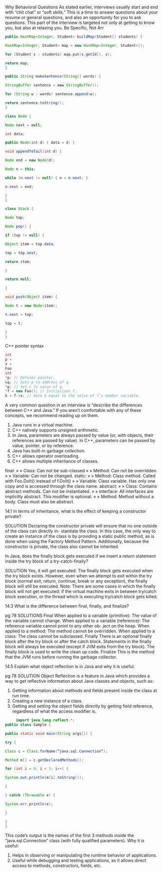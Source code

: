 Why Behavioral Questions
As stated earlier, interviews usually start and end with “chit chat” or “soft skills.” This is a time
to answer questions about your resume or general questions, and also an opportunity for
you to ask questions. This part of the interview is targeted not only at getting to know you,
but also at relaxing you.
Be Specific, Not Arr

```java
public HashMap<Integer, Student> buildMap(Student[] students) {

HashMap<Integer, Student> map = new HashMap<Integer, Student>();

for (Student s : students) map.put(s.getId(), s);

return map;
}
```

```java
public String makeSentence(String[] words) {

StringBuffer sentence = new StringBuffer();

for (String w : words) sentence.append(w);

return sentence.toString();
}
```


```java
class Node {

Node next = null;

int data;

public Node(int d) { data = d; }

void appendToTail(int d) {

Node end = new Node(d);

Node n = this;

while (n.next != null) { n = n.next; }

n.next = end;

}
}
```


```java
class Stack {

Node top;

Node pop() {

if (top != null) {

Object item = top.data;

top = top.next;

return item;

}

return null;

}

void push(Object item) {

Node t = new Node(item);

t.next = top;

top = t;

}
}
```
C++ pointer syntax

```cpp
int
p =
v =
Foo
int
*p; // Defines pointer.
&q; // Sets p to address of q.
*p; // Set v to value of q.
*f = new Foo(); // Initializes f.
k = f->x; // Sets k equal to the value of f’s member variable.
```


A very common question in an interview is “describe the differences between C++ and Java.”
If you aren’t comfortable with any of these concepts, we recommend reading up on them.
1.	 Java runs in a virtual machine.
2.	 C++ natively supports unsigned arithmetic.
3.	 In Java, parameters are always passed by value (or, with objects, their references are
passed by value). In C++, parameters can be passed by value, pointer, or by reference.
4.	 Java has built-in garbage collection.
5.	 C++ allows operator overloading.
6.	 C++ allows multiple inheritance of classes.


final:
» » Class: Can not be sub-classed
» » Method: Can not be overridden.
» » Variable: Can not be changed.
static:
» » Method: Class method. Called with Foo.DoIt() instead of f.DoIt()
» » Variable: Class variable. Has only one copy and is accessed through the class name.
abstract:
» » Class: Contains abstract methods. Can not be instantiated.
» » Interface: All interfaces are implicitly abstract. This modifier is optional.
» » Method: Method without a body. Class must also be abstract.

14.1	 In terms of inheritance, what is the effect of keeping a constructor private?

SOLUTION
Declaring the constructor private will ensure that no one outside of the class can directly in-
stantiate the class. In this case, the only way to create an instance of the class is by providing
a static public method, as is done when using the Factory Method Pattern.
Additionally, because the constructor is private, the class also cannot be inherited.

In Java, does the finally block gets executed if we insert a return statement inside the
try block of a try-catch-finally?

SOLUTION
Yes, it will get executed.
The finally block gets executed when the try block exists. However, even when we attempt
to exit within the try block (normal exit, return, continue, break or any exception), the finally
block will still be executed.
Note: There are some cases in which the finally block will not get executed: if the
virtual machine exits in between try/catch block execution, or the thread which
is executing try/catch block gets killed.


14.3	 What is the difference between final, finally, and finalize?

pg 78
SOLUTIONS
Final
When applied to a variable (primitive): The value of the variable cannot change.
When applied to a variable (reference): The reference variable cannot point to any other ob-
ject on the heap.
When applied to a method: The method cannot be overridden.
When applied to a class: The class cannot be subclassed.
Finally
There is an optional finally block after the try block or after the catch block. Statements in the
finally block will always be executed (except if JVM exits from the try block). The finally block
is used to write the clean up code.
Finalize
This is the method that the JVM runs before running the garbage collector.


14.5	 Explain what object reflection is in Java and why it is useful.

pg 78
SOLUTION
Object Reflection is a feature in Java which provides a way to get reflective information about
Java classes and objects, such as:
1.	 Getting information about methods and fields present inside the class at run time.
2.	 Creating a new instance of a class.
3.	 Getting and setting the object fields directly by getting field reference, regardless of
what the access modifier is.

```java
	 import java.lang.reflect.*;
public class Sample {

public static void main(String args[]) {

try {

Class c = Class.forName(“java.sql.Connection”);

Method m[] = c.getDeclaredMethods();

for (int i = 0; i < 3; i++) {

System.out.println(m[i].toString());

}

} catch (Throwable e) {

System.err.println(e);

}

}
}
```

This code’s output is the names of the first 3 methods inside the “java.sql.Connection” class
(with fully qualified parameters).
Why it is useful:
1.	 Helps in observing or manipulating the runtime behavior of applications.
2.	 Useful while debugging and testing applications, as it allows direct access to methods,
constructors, fields, etc.
